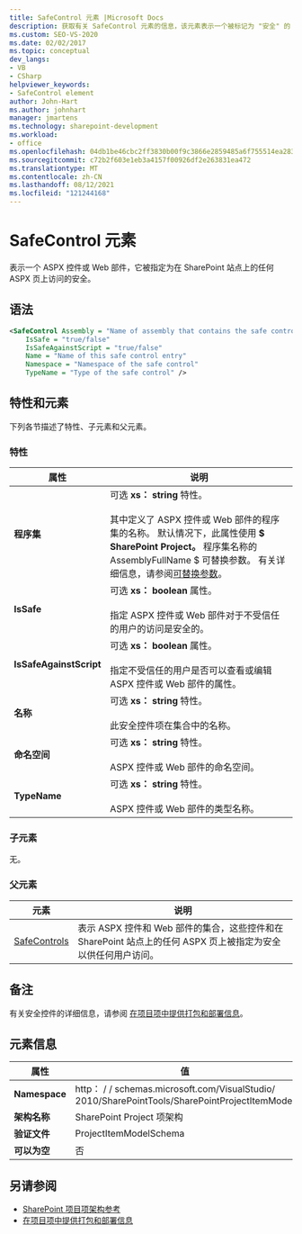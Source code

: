 ```yaml
---
title: SafeControl 元素 |Microsoft Docs
description: 获取有关 SafeControl 元素的信息，该元素表示一个被标记为 "安全" 的 aspx 控件或 web 部件，以便用户在 SharePoint 站点的 ASPX 页上访问。
ms.custom: SEO-VS-2020
ms.date: 02/02/2017
ms.topic: conceptual
dev_langs:
- VB
- CSharp
helpviewer_keywords:
- SafeControl element
author: John-Hart
ms.author: johnhart
manager: jmartens
ms.technology: sharepoint-development
ms.workload:
- office
ms.openlocfilehash: 04db1be46cbc2ff3830b00f9c3866e2859485a6f755514ea28333cada757190d
ms.sourcegitcommit: c72b2f603e1eb3a4157f00926df2e263831ea472
ms.translationtype: MT
ms.contentlocale: zh-CN
ms.lasthandoff: 08/12/2021
ms.locfileid: "121244168"
---
```

# <a name="safecontrol-element"></a>SafeControl 元素
  表示一个 ASPX 控件或 Web 部件，它被指定为在 SharePoint 站点上的任何 ASPX 页上访问的安全。

## <a name="syntax"></a>语法

```xml
<SafeControl Assembly = "Name of assembly that contains the safe control"
    IsSafe = "true/false"
    IsSafeAgainstScript = "true/false"
    Name = "Name of this safe control entry"
    Namespace = "Namespace of the safe control"
    TypeName = "Type of the safe control" />
```

## <a name="attributes-and-elements"></a>特性和元素
 下列各节描述了特性、子元素和父元素。

### <a name="attributes"></a>特性

|属性|说明|
|---------------|-----------------|
|**程序集**|可选 **xs： string** 特性。<br /><br /> 其中定义了 ASPX 控件或 Web 部件的程序集的名称。 默认情况下，此属性使用 **$ SharePoint Project。** 程序集名称的 AssemblyFullName $ 可替换参数。 有关详细信息，请参阅[可替换参数](../sharepoint/replaceable-parameters.md)。|
|**IsSafe**|可选 **xs： boolean** 属性。<br /><br /> 指定 ASPX 控件或 Web 部件对于不受信任的用户的访问是安全的。|
|**IsSafeAgainstScript**|可选 **xs： boolean** 属性。<br /><br /> 指定不受信任的用户是否可以查看或编辑 ASPX 控件或 Web 部件的属性。|
|**名称**|可选 **xs： string** 特性。<br /><br /> 此安全控件项在集合中的名称。|
|**命名空间**|可选 **xs： string** 特性。<br /><br /> ASPX 控件或 Web 部件的命名空间。|
|**TypeName**|可选 **xs： string** 特性。<br /><br /> ASPX 控件或 Web 部件的类型名称。|

### <a name="child-elements"></a>子元素
 无。

### <a name="parent-elements"></a>父元素

|元素|说明|
|-------------|-----------------|
|[SafeControls](../sharepoint/safecontrols-element.md)|表示 ASPX 控件和 Web 部件的集合，这些控件和在 SharePoint 站点上的任何 ASPX 页上被指定为安全以供任何用户访问。|

## <a name="remarks"></a>备注
 有关安全控件的详细信息，请参阅 [在项目项中提供打包和部署信息](../sharepoint/providing-packaging-and-deployment-information-in-project-items.md)。

## <a name="element-information"></a>元素信息

|属性|值|
|-|-|
|**Namespace**|http： \/ \/ schemas.microsoft.com/VisualStudio/<br>2010/SharePointTools/SharePointProjectItemModel|
|**架构名称**|SharePoint Project 项架构|
|**验证文件**|ProjectItemModelSchema|
|**可以为空**|否|

## <a name="see-also"></a>另请参阅
- [SharePoint 项目项架构参考](../sharepoint/sharepoint-project-item-schema-reference.md)
- [在项目项中提供打包和部署信息](../sharepoint/providing-packaging-and-deployment-information-in-project-items.md)
